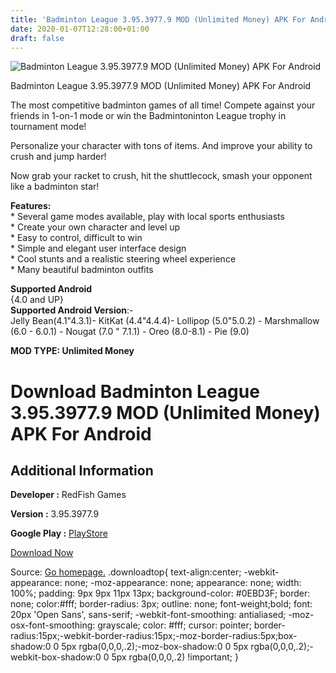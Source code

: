 ```yaml
---
title: 'Badminton League 3.95.3977.9 MOD (Unlimited Money) APK For Android'
date: 2020-01-07T12:28:00+01:00
draft: false
---
```


![Badminton League 3.95.3977.9 MOD (Unlimited Money) APK For Android](https://i1.wp.com/apkhome.net/wp-content/uploads/2020/01/Badminton-League-3.95.3977.9-MOD-Unlimited-Money.png "Badminton League 3.95.3977.9 MOD (Unlimited Money) APK For Android")

  

Badminton League 3.95.3977.9 MOD (Unlimited Money) APK For Android

The most competitive badminton games of all time! Compete against your friends in 1-on-1 mode or win the Badmintoninton League trophy in tournament mode!

Personalize your character with tons of items. And improve your ability to crush and jump harder!

Now grab your racket to crush, hit the shuttlecock, smash your opponent like a badminton star!

**Features:**  
\* Several game modes available, play with local sports enthusiasts  
\* Create your own character and level up  
\* Easy to control, difficult to win  
\* Simple and elegant user interface design  
\* Cool stunts and a realistic steering wheel experience  
\* Many beautiful badminton outfits

**Supported Android**  
{4.0 and UP}  
**Supported Android Version**:-  
Jelly Bean(4.1"4.3.1)- KitKat (4.4"4.4.4)- Lollipop (5.0"5.0.2) - Marshmallow (6.0 - 6.0.1) - Nougat (7.0 " 7.1.1) - Oreo (8.0-8.1) - Pie (9.0)

**MOD TYPE: Unlimited Money**

Download Badminton League 3.95.3977.9 MOD (Unlimited Money) APK For Android
===========================================================================

Additional Information
----------------------

**Developer :** RedFish Games

**Version :** 3.95.3977.9

**Google Play :** [PlayStore](https://play.google.com/store/apps/details?id=badminton.king.sportsgame.smash)

  

[Download Now](https://store4app.co/post/badminton-league-3-95-3977-9-mod-unlimited-money-apk-for-android_1578393043)

  
Source: [Go homepage.](https://store4app.co/post/badminton-league-3-95-3977-9-mod-unlimited-money-apk-for-android_1578393043) .downloadtop{ text-align:center; -webkit-appearance: none; -moz-appearance: none; appearance: none; width: 100%; padding: 9px 9px 11px 13px; background-color: #0EBD3F; border: none; color:#fff; border-radius: 3px; outline: none; font-weight;bold; font: 20px 'Open Sans', sans-serif; -webkit-font-smoothing: antialiased; -moz-osx-font-smoothing: grayscale; color: #fff; cursor: pointer; border-radius:15px;-webkit-border-radius:15px;-moz-border-radius:5px;box-shadow:0 0 5px rgba(0,0,0,.2);-moz-box-shadow:0 0 5px rgba(0,0,0,.2);-webkit-box-shadow:0 0 5px rgba(0,0,0,.2) !important; }